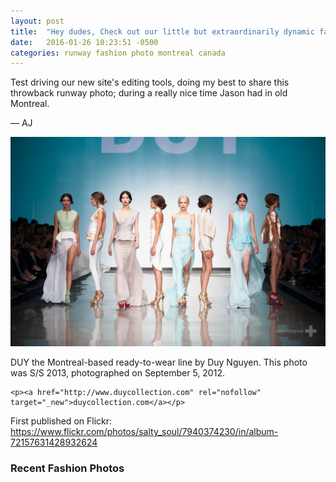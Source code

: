 ```yaml
---
layout: post
title:  "Hey dudes, Check out our little but extraordinarily dynamic fashion website. Maria, Jason, and I (Alanna) say hi!"
date:   2016-01-26 10:23:51 -0500
categories: runway fashion photo montreal canada
---
```


<p>Test driving our new site's editing tools, doing my best to share this throwback runway photo; during a really nice time Jason had in old Montreal.</p>

<p>&mdash; AJ</p>

<a href="/runway/fashion/photo/montreal/canada/2016/01/26/montreal-fashion-week.html">
	<img src="/assets/images/duy-montreal-fashion-week-jasonhargrove.jpg">
</a>

<!--more-->

<div class="poem">
	<p>DUY the Montreal-based ready-to-wear line by Duy Nguyen. This photo was S/S 2013, photographed on September 5, 2012.</p>

	<p><a href="http://www.duycollection.com" rel="nofollow" target="_new">duycollection.com</a></p>
</div>

<div class="published-twitter">
	<p>First published on Flickr:<br><a href="https://www.flickr.com/photos/salty_soul/7940374230/in/album-72157631428932624" target="_new">https://www.flickr.com/photos/salty_soul/7940374230/in/album-72157631428932624</a></p>
</div>

<h3>Recent Fashion Photos</h3>

<style type="text/css"> 
	.flickr_badge_image {
		margin: 0px; display: inline;
	}
	.flickr_badge_image img {
		border: none !important; margin: 2px;
	}
	#flickr_badge_wrapper {
		width: 100%; text-align: left;
	}
</style>

<div id="flickr_badge_wrapper">
	<script type="text/javascript" src="http://www.flickr.com/badge_code.gne?count=25&display=random&size=square&nsid=134797126@N06&raw=1"></script>
</div>
